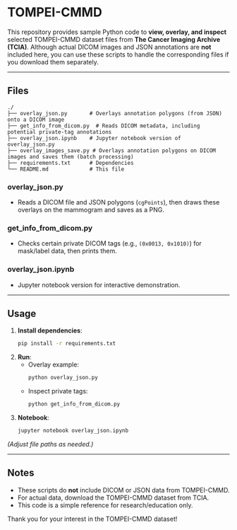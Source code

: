 # TOMPEI-CMMD

This repository provides sample Python code to **view, overlay, and inspect** selected TOMPEI-CMMD dataset files from **The Cancer Imaging Archive (TCIA)**. Although actual DICOM images and JSON annotations are **not** included here, you can use these scripts to handle the corresponding files if you download them separately.

---

## Files

```
./
├── overlay_json.py       # Overlays annotation polygons (from JSON) onto a DICOM image
├── get_info_from_dicom.py  # Reads DICOM metadata, including potential private-tag annotations
├── overlay_json.ipynb    # Jupyter notebook version of overlay_json.py
├── overlay_images_save.py # Overlays annotation polygons on DICOM images and saves them (batch processing)
├── requirements.txt      # Dependencies
└── README.md             # This file
```

### overlay_json.py

- Reads a DICOM file and JSON polygons (`cgPoints`), then draws these overlays on the mammogram and saves as a PNG.

### get_info_from_dicom.py

- Checks certain private DICOM tags (e.g., `(0x0013, 0x1010)`) for mask/label data, then prints them.

### overlay_json.ipynb

- Jupyter notebook version for interactive demonstration.

---

## Usage

1. **Install dependencies**:
   ```bash
   pip install -r requirements.txt
   ```
2. **Run**:
   - Overlay example:
     ```bash
     python overlay_json.py
     ```
   - Inspect private tags:
     ```bash
     python get_info_from_dicom.py
     ```
3. **Notebook**:
   ```bash
   jupyter notebook overlay_json.ipynb
   ```

_(Adjust file paths as needed.)_

---

## Notes

- These scripts do **not** include DICOM or JSON data from TOMPEI-CMMD.
- For actual data, download the TOMPEI-CMMD dataset from TCIA.
- This code is a simple reference for research/education only.

Thank you for your interest in the TOMPEI-CMMD dataset!
